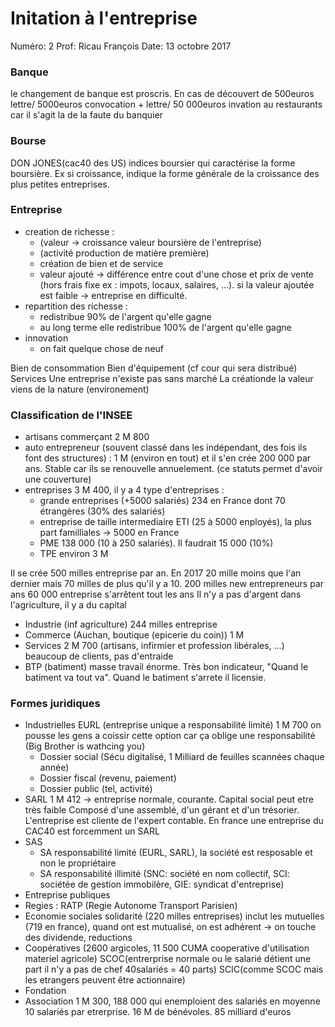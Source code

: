 # Initation à l'entreprise

Numéro: 2
Prof: Ricau François
Date: 13 octobre 2017

### Banque
le changement de banque est proscris. En cas de découvert de 500euros lettre/ 5000euros convocation + lettre/ 50 000euros invation au restaurants car il s'agit la de la faute du banquier

### Bourse
DON JONES(cac40 des US) indices boursier qui caractérise la forme boursière. Ex si croissance, indique la forme générale de la croissance des plus petites entreprises.

### Entreprise 
- creation de richesse : 
    - (valeur -> croissance valeur boursière de l'entreprise)
    - (activité production de matière première)
    - création de bien et de service
    - valeur ajouté -> différence entre cout d'une chose et prix de vente (hors frais fixe ex : impots, locaux, salaires, ...). si la valeur ajoutée est faible -> entreprise en difficulté.
- repartition des richesse : 
    - redistribue 90% de l'argent qu'elle gagne
    - au long terme elle redistribue 100% de l'argent qu'elle gagne
- innovation 
    - on fait quelque chose de neuf

Bien de consommation
Bien d'équipement (cf cour qui sera distribué)
Services
Une entreprise n'existe pas sans marché
La créationde  la valeur viens de la nature (environement)

### Classification de l'INSEE
- artisans commerçant 2 M 800
- auto entrepreneur (souvent classé dans les indépendant, des fois ils font des structures) : 1 M (environ en tout) et il s'en crée 200 000 par ans. Stable car ils se renouvelle annuelement. (ce statuts permet d'avoir une couverture)
- entreprises 3 M 400, il y a 4 type d'entreprises :
    - grande entreprises (+5000 salariés) 234 en France dont 70 étrangères (30% des salariés)
    - entreprise de taille intermediaire ETI (25 à 5000 enployés), la plus part familliales -> 5000 en France
    - PME 138 000 (10 à 250 salariés). Il faudrait 15 000 (10%)
    - TPE environ 3 M

Il se crée 500 milles entreprise par an. En 2017 20 mille moins que l'an dernier mais 70 milles de plus qu'il y a 10. 200 milles new entrepreneurs par ans
60 000 entreprise s'arrêtent tout les ans
Il n'y a pas d'argent dans l'agriculture, il y a du capital

- Industrie (inf agriculture) 244 milles entreprise 
- Commerce (Auchan, boutique (epicerie du coin)) 1 M
- Services 2 M 700 (artisans, infirmier et profession libérales, ...) beaucoup de clients, pas d'entraide 
- BTP (batiment) masse travail énorme. Très bon indicateur, "Quand le batiment va tout va". Quand le batiment s'arrete il licensie.

### Formes juridiques

- Industrielles EURL (entreprise unique a responsabilité limité) 1 M 700 on pousse les gens a coissir cette option car ça oblige une responsabilité (Big Brother is wathcing you)
    - Dossier social (Sécu digitalisé, 1 Milliard de feuilles scannées chaque année)
    - Dossier fiscal (revenu, paiement)
    - Dossier public (tel, activité)
- SARL 1 M 412 -> entreprise normale, courante. Capital social peut etre très faible Composé d'une assemblé, d'un gérant et d'un trésorier. L'entreprise est cliente de l'expert contable. En france une entreprise du CAC40 est forcemment un SARL
- SAS
    - SA responsabilité limité (EURL, SARL), la société est resposable et non le propriétaire
    - SA responsabilité illimité (SNC: société en nom collectif, SCI: sociétée de gestion immobilère, GIE: syndicat d'entreprise)
- Entreprise publiques 
- Regies : RATP (Regie Autonome Transport Parisien)
- Economie sociales solidarité (220 milles entreprises) inclut les mutuelles (719 en france), quand ont est mutualisé, on est adhérent -> on touche des dividende, reductions
- Coopératives (2600 argicoles, 11 500 CUMA cooperative d'utilisation materiel agricole) SCOC(entrerprise normale ou le salarié détient une part il n'y a pas de chef 40salariés = 40 parts) SCIC(comme SCOC mais les etrangers peuvent être actionnaire)
- Fondation
- Association 1 M 300, 188 000 qui enemploient des salariés en moyenne 10 salariés par etrerprise. 16 M de bénévoles. 85 milliard d'euros





